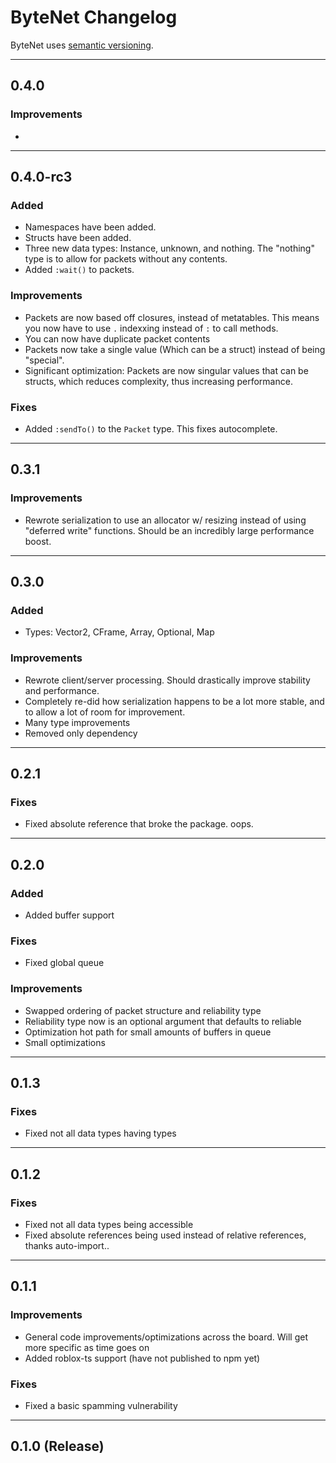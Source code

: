 # ByteNet Changelog

ByteNet uses [semantic versioning](https://semver.org/spec/v2.0.0.html).

---

## 0.4.0

### Improvements

- 

---

## 0.4.0-rc3

### Added
- Namespaces have been added.
- Structs have been added.
- Three new data types: Instance, unknown, and nothing. The "nothing" type is to allow for packets without any contents.
- Added `:wait()` to packets.

### Improvements
- Packets are now based off closures, instead of metatables. This means you now have to use `.` indexxing instead of `:` to call methods.
- You can now have duplicate packet contents
- Packets now take a single value (Which can be a struct) instead of being "special".
- Significant optimization: Packets are now singular values that can be structs, which reduces complexity, thus increasing performance.

### Fixes
- Added `:sendTo()` to the `Packet` type. This fixes autocomplete.

---

## 0.3.1

### Improvements
- Rewrote serialization to use an allocator w/ resizing instead of using "deferred write" functions. Should be an incredibly large performance boost.

---

## 0.3.0

### Added
- Types: Vector2, CFrame, Array, Optional, Map

### Improvements
- Rewrote client/server processing. Should drastically improve stability and performance.
- Completely re-did how serialization happens to be a lot more stable, and to allow a lot of room for improvement.
- Many type improvements
- Removed only dependency

---

## 0.2.1

### Fixes

- Fixed absolute reference that broke the package. oops.

---

## 0.2.0

### Added

- Added buffer support

### Fixes

- Fixed global queue

### Improvements

- Swapped ordering of packet structure and reliability type
- Reliability type now is an optional argument that defaults to reliable
- Optimization hot path for small amounts of buffers in queue
- Small optimizations

---

## 0.1.3

### Fixes

- Fixed not all data types having types

---

## 0.1.2

### Fixes

- Fixed not all data types being accessible
- Fixed absolute references being used instead of relative references, thanks auto-import..

---

## 0.1.1

### Improvements

- General code improvements/optimizations across the board. Will get more specific as time goes on
- Added roblox-ts support (have not published to npm yet)

### Fixes

- Fixed a basic spamming vulnerability

---

## 0.1.0 (Release)
